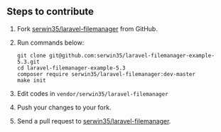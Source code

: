## Steps to contribute
1. Fork [serwin35/laravel-filemanager](https://github.com/serwin35/laravel-filemanager) from GitHub.
1. Run commands below:

    ```
    git clone git@github.com:serwin35/laravel-filemanager-example-5.3.git
    cd laravel-filemanager-example-5.3
    composer require serwin35/laravel-filemanager:dev-master
    make init
    ```
1. Edit codes in `vendor/serwin35/laravel-filemanager`
1. Push your changes to your fork.
1. Send a pull request to [serwin35/laravel-filemanager](https://github.com/serwin35/laravel-filemanager).
